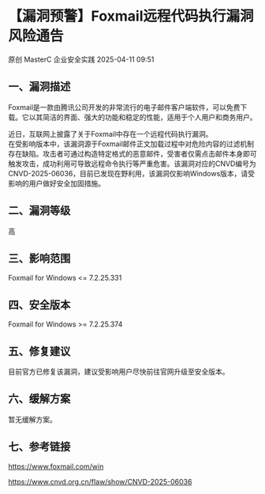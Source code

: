 #  【漏洞预警】Foxmail远程代码执行漏洞风险通告   
原创 MasterC  企业安全实践   2025-04-11 09:51  
  
## 一、漏洞描述  
  
Foxmail是一款由腾讯公司开发的非常流行的电子邮件客户端软件，可以免费下载。它以其简洁的界面、强大的功能和稳定的性能，适用于个人用户和商务用户。  
  
近日，互联网上披露了关于Foxmail中存在一个远程代码执行漏洞。  
在受影响版本中，该漏洞源于Foxmail邮件正文加载过程中对危险内容的过滤机制存在缺陷。攻击者可通过构造特定格式的恶意邮件，受害者仅需点击邮件本身即可触发攻击，成功利用可导致远程命令执行等严重危害。该漏洞对应的CNVD编号为CNVD-2025-06036，目前已发现在野利用，该漏洞仅影响Windows版本，请受影响的用户做好安全加固措施。  
## 二、漏洞等级  
  
高  
## 三、影响范围  
  
Foxmail for Windows <= 7.2.25.331  
## 四、安全版本  
  
Foxmail for Windows >= 7.2.25.374  
## 五、修复建议  
  
目前官方已修复该漏洞，建议受影响用户尽快前往官网升级至安全版本。  
## 六、缓解方案  
  
暂无缓解方案。  
## 七、参考链接  
  
https://www.foxmail.com/win  
  
https://www.cnvd.org.cn/flaw/show/CNVD-2025-06036  
  
  
